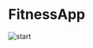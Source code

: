 # FitnessApp
![start](https://user-images.githubusercontent.com/86000667/162577653-fa6d63b2-4b35-4c79-95e9-6e2d2ac182d3.gif)
